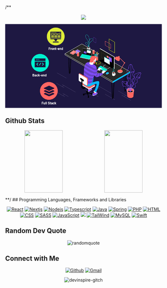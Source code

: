 /**
<p align="center">
  <img align="center" src = "https://readme-typing-svg.herokuapp.com/?font=Comic+Sans+MS&size=24&duration=3000&pause=500&color=8000FF&width=550&lines=%F0%9F%92%A5Passionated%20Full%20Stack%20AI%20Developer%E2%9A%A1;7%20years%20of%20Hands-on%20Experience">
</p>
<p align="center">
  <img align="center" src = "./pics/full-stack-development.gif">
</p>


 ## Github Stats

<p align = "center" style="display: flex;">
  <img src="https://github-readme-stats-sigma-five.vercel.app/api?username=devinspire-gitch&&show_icons=true&theme=tokyonight" style="width: 50%; height: 200px;"/>&nbsp;&nbsp;&nbsp;
  <img src="https://github-readme-stats-sigma-five.vercel.app/api/top-langs/?username=devinspire-gitch&theme=tokyonight&layout=compact" style="width: 50%; height: 200px;"/>
</p>
**/
## Programming Languages, Frameworks and Libraries

<p align = "center">
	<a href="#"><img alt="React" src="https://img.shields.io/badge/React-20232A?style=for-the-badge&logo=react&logoColor=61DAFB"></a>
	<a href="#"><img alt="Nextjs" src="https://img.shields.io/static/v1?style=for-the-badge&message=Next.js&color=000000&logo=Next.js&logoColor=FFFFFF&label="></a>
		<a href="#"><img alt="Nodejs" src="https://img.shields.io/static/v1?style=for-the-badge&message=Node.js&color=339933&logo=Node.js&logoColor=FFFFFF&label="></a>
    <a href="#"><img alt="Typescript" src="https://img.shields.io/badge/TypeScript-007ACC?style=for-the-badge&logo=typescript&logoColor=white"></a>
	     <a href="#"><img alt="Java" src="https://img.shields.io/badge/Java-323330?style=for-the-badge&logo=java&logoColor=F7DF1E"></a>
	 <a href="#"><img alt="Spring" src="https://img.shields.io/badge/Spring-6DB33F?style=for-the-badge&logo=spring&logoColor=white"></a>
      <a href="#"><img alt="PHP" src="https://img.shields.io/badge/PHP-777BB4?style=for-the-badge&logo=php&logoColor=white"></a>
    <a href="#"><img alt="HTML" src="https://img.shields.io/badge/HTML5-E34F26?style=for-the-badge&logo=html5&logoColor=white"></a>
       <a href="#"><img alt="CSS" src="https://img.shields.io/badge/CSS3-1572B6?style=for-the-badge&logo=css3&logoColor=white"></a>
	   <a href="#"><img alt="SASS" src="https://img.shields.io/static/v1?style=for-the-badge&message=Sass&color=CC6699&logo=Sass&logoColor=FFFFFF&label="></a>
    <a href="#"><img alt="JavaScript" src="https://img.shields.io/badge/JavaScript-323330?style=for-the-badge&logo=javascript&logoColor=F7DF1E"></a>
      <a href="#"><img src="https://img.shields.io/badge/Bootstrap-563D7C?style=for-the-badge&logo=bootstrap&logoColor=white"></a>
    <a href="#"><img alt="TailWind" src="https://img.shields.io/badge/Tailwind_CSS-38B2AC?style=for-the-badge&logo=tailwind-css&logoColor=white"></a>
     <a href="#"><img alt="MySQL" src="https://img.shields.io/badge/MySQL-00000F?style=for-the-badge&logo=mysql&logoColor=white"></a>
	  <a href="#"><img alt="Swift" src="https://img.shields.io/badge/Swift-FA7343?style=for-the-badge&logo=swift&logoColor=white"></a>
</p>


## Random Dev Quote

<p align="center">
 <img src="https://quotes-github-readme.vercel.app/api?type=horizontal&theme=algolia" alt="randomquote" />
 </p>
 
## Connect with Me


<p align="center">
  <a href="https://github.com/devinspire-gitch"><img alt="Github" title="devinspiregitch" src="https://img.shields.io/badge/GitHub-100000?style=for-the-badge&logo=github&logoColor=white"></a>
    <a href="mailto:yaninspiregitch@Gmail.com"><img alt="Gmail" title="devinspiregitch Gmail" src="https://img.shields.io/badge/Gmail-D14836?style=for-the-badge&logo=gmail&logoColor=white"></a>
 </p>
 
 <p align="center">
    <img src="https://komarev.com/ghpvc/?username=devinspire-gitch&color=blue&style=for-the-badge" alt="devinspire-gitch" />
 </p>

